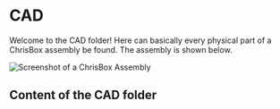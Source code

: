 # CAD

Welcome to the CAD folder!
Here can basically every physical part of a ChrisBox assembly be found. The assembly is shown below.

![Screenshot of a ChrisBox Assembly](/data/Assembly.png)

## Content of the CAD folder
